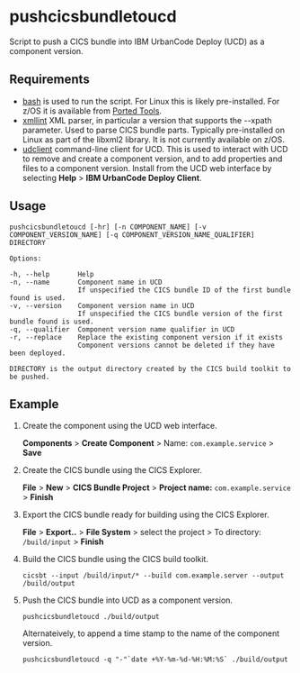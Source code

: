 # pushcicsbundletoucd
Script to push a CICS bundle into IBM UrbanCode Deploy (UCD) as a component version.

## Requirements

* [bash](https://www.gnu.org/software/bash/bash.html?cm_mc_uid=33935548072714933125385&cm_mc_sid_50200000=1493879051&cm_mc_sid_52640000=1493879738#downloading) is used to run the script. For Linux this is likely pre-installed. For z/OS it is available from [Ported Tools](https://www-03.ibm.com/systems/z/os/zos/features/unix/bpxa1ty1.html).
* [xmllint](http://xmlsoft.org/xmllint.html) XML parser, in particular a version that supports the --xpath parameter. Used to parse CICS bundle parts. Typically pre-installed on Linux as part of the libxml2 library. It is not currently available on z/OS.
* [udclient](https://www.ibm.com/support/knowledgecenter/en/SS4GSP_6.2.4/com.ibm.udeploy.reference.doc/topics/cli_ch.html) command-line client for UCD. This is used to interact with UCD to remove and create a component version, and to add properties and files to a component version. Install from the UCD web interface by selecting **Help** > **IBM UrbanCode Deploy Client**.

## Usage

```
pushcicsbundletoucd [-hr] [-n COMPONENT_NAME] [-v COMPONENT_VERSION_NAME] [-q COMPONENT_VERSION_NAME_QUALIFIER] DIRECTORY

Options:

-h, --help       Help
-n, --name       Component name in UCD
                 If unspecified the CICS bundle ID of the first bundle found is used.
-v, --version    Component version name in UCD
                 If unspecified the CICS bundle version of the first bundle found is used.
-q, --qualifier  Component version name qualifier in UCD
-r, --replace    Replace the existing component version if it exists
                 Component versions cannot be deleted if they have been deployed.

DIRECTORY is the output directory created by the CICS build toolkit to be pushed.
```

## Example

1. Create the component using the UCD web interface.

    **Components** > **Create Component** > Name: `com.example.service` > **Save**

1. Create the CICS bundle using the CICS Explorer.

    **File** > **New** > **CICS Bundle Project** > **Project name:** `com.example.service` > **Finish**

1. Export the CICS bundle ready for building using the CICS Explorer.

    **File** > **Export..** > **File System** > select the project > To directory: `/build/input` > **Finish**

1. Build the CICS bundle using the CICS build toolkit.

    `cicsbt --input /build/input/* --build com.example.server --output /build/output`

1. Push the CICS bundle into UCD as a component version.

    `pushcicsbundletoucd ./build/output`

    Alternateively, to append a time stamp to the name of the component version.
    
    ````pushcicsbundletoucd -q "-"`date +%Y-%m-%d-%H:%M:%S` ./build/output````

